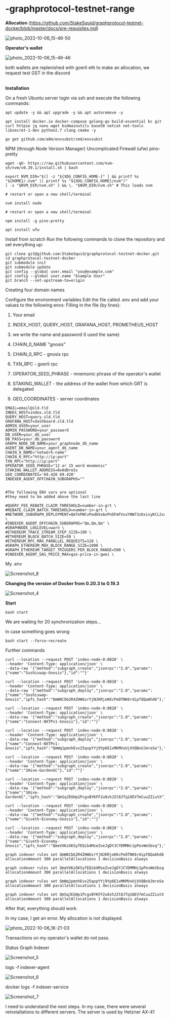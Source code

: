 # -graphprotocol-testnet-range



<strong>Allocation</strong>
(https://github.com/StakeSquid/graphprotocol-testnet-docker/blob/master/docs/pre-requisites.md)


![photo_2022-10-06_15-46-50](https://user-images.githubusercontent.com/100018176/194316382-de3deeac-f3c0-4463-95be-be76f2770cdc.jpg)

<strong>Operator's wallet</strong>

![photo_2022-10-06_15-46-46](https://user-images.githubusercontent.com/100018176/194316532-f0e3941d-2af8-4ba4-ba25-410bdceb04c3.jpg)


both wallets are replenished with goerli eth
to make an allocation, we request test GST in the discord 



<br>
<strong>Installation</strong>

On a fresh Ubuntu server login via ssh and execute the following commands:

```
apt update -y && apt upgrade -y && apt autoremove -y
```
```
apt install docker.io docker-compose golang-go build-essential bc git curl httpie jq nano wget bsdmainutils base58 netcat net-tools libsecret-1-dev python2.7 clang cmake -y
```
```
go get github.com/a8m/envsubst/cmd/envsubst
```

NPM (through Node Version Manager)
Uncomplicated Firewall (ufw)
pino-pretty
```
wget -qO- https://raw.githubusercontent.com/nvm-sh/nvm/v0.39.1/install.sh | bash

export NVM_DIR="$([ -z "${XDG_CONFIG_HOME-}" ] && printf %s "${HOME}/.nvm" || printf %s "${XDG_CONFIG_HOME}/nvm")"
[ -s "$NVM_DIR/nvm.sh" ] && \. "$NVM_DIR/nvm.sh" # This loads nvm

# restart or open a new shell/terminal

nvm install node

# restart or open a new shell/terminal

npm install -g pino-pretty

apt install ufw
```

Install from scratch
Run the following commands to clone the repository and set everything up:

```
git clone git@github.com:StakeSquid/graphprotocol-testnet-docker.git
cd graphprotocol-testnet-docker
git submodule init
git submodule update
git config --global user.email "you@example.com"
git config --global user.name "Example User"
git branch --set-upstream-to=origin
```
Creating four domain names

Configure the environment variables
Edit the file called .env and add your values to the following envs:
Filling in the file (by lines):

1. Your email

2. INDEX_HOST, QUERY_HOST, GRAFANA_HOST, PROMETHEUS_HOST

3. we write the name and password (I used the same)

4. CHAIN_0_NAME "gnosis"

5. CHAIN_0_RPC - gnosis rpc

6. TXN_RPC - goerli rpc

7. OPERATOR_SEED_PHRASE - mnemonic phrase of the operator's wallet

8. STAKING_WALLET - the address of the wallet from which GRT is delegated

9. GEO_COORDINATES - server coordinates

```
EMAIL=email@sld.tld
INDEX_HOST=index.sld.tld
QUERY_HOST=query.sld.tld
GRAFANA_HOST=dashboard.sld.tld
ADMIN_USER=your_user
ADMIN_PASSWORD=your_password
DB_USER=your_db_user
DB_PASS=your_db_password
GRAPH_NODE_DB_NAME=your_graphnode_db_name
AGENT_DB_NAME=your_agent_db_name
CHAIN_0_NAME="network-name"
CHAIN_0_RPC="http://ip:port"
TXN_RPC="http://ip:port"
OPERATOR_SEED_PHRASE="12 or 15 word mnemonic"
STAKING_WALLET_ADDRESS=0xAdDreSs
GEO_COORDINATES='69.420 69.420'
INDEXER_AGENT_OFFCHAIN_SUBGRAPHS=""


#The following ENV vars are optional
#they need to be added above the last line

#QUERY_FEE_REBATE_CLAIM_THRESHOLD=number-in-grt \
#REBATE_CLAIM_BATCH_THRESHOLD=number-in-grt \
#NETWORK_SUBGRAPH_DEPLOYMENT=QmTePWCvPedmVxAvPnDFmFVxxYNW73z6xisyKCL2xa5P6e \
#INDEXER_AGENT_OFFCHAIN_SUBGRAPHS="Qm,Qm,Qm" \
#GRAPHNODE_LOGLEVEL=warn \
#ETHEREUM_TRACE_STREAM_STEP_SIZE=100 \
#ETHEREUM_BLOCK_BATCH_SIZE=50 \
#ETHEREUM_RPC_MAX_PARALLEL_REQUESTS=128 \
#GRAPH_ETHEREUM_MAX_BLOCK_RANGE_SIZE=1000 \
#GRAPH_ETHEREUM_TARGET_TRIGGERS_PER_BLOCK_RANGE=500 \
#INDEXER_AGENT_GAS_PRICE_MAX=gas-price-in-gwei \
```

My .env

![Screenshot_8](https://user-images.githubusercontent.com/100018176/194326600-874fee81-0028-4751-b4bc-2a29c90b4598.png)




<strong>Changing the version of Docker from 0.20.3 to 0.19.3</strong>

![Screenshot_4](https://user-images.githubusercontent.com/100018176/194321795-222fe19c-8c27-4e47-8288-3d96a70638c1.png)


<strong>Start</strong>

```
bash start
```

We are waiting for 20 synchronization steps...

In case something goes wrong
```
bash start --force-recreate
```
Further commands
```
curl --location --request POST 'index-node-0:8020' \
--header 'Content-Type: application/json' \
--data-raw '{"method":"subgraph_create","jsonrpc":"2.0","params":{"name":"Sushiswap-Gnosis"},"id":""}'
```
```
curl --location --request POST 'index-node-0:8020' \
--header 'Content-Type: application/json' \
--data-raw '{"method":"subgraph_deploy","jsonrpc":"2.0","params":{"name":"Sushiswap-Gnosis","ipfs_hash":"QmW8Cbb2R4ZHWGsrYjNJKRjoKKcPeDTNK6rdipfQQaAhd6"},"id":""}'
```
```
curl --location --request POST 'index-node-0:8020' \
--header 'Content-Type: application/json' \
--data-raw '{"method":"subgraph_create","jsonrpc":"2.0","params":{"name":"Connext-NXTPv1-Gnosis"},"id":""}'
```
```
curl --location --request POST 'index-node-0:8020' \
--header 'Content-Type: application/json' \
--data-raw '{"method":"subgraph_deploy","jsonrpc":"2.0","params":{"name":"Connext-NXTPv1-Gnosis","ipfs_hash":"QmWq1pmnhEvx25qxpYYj9Yp6E1xMKMVoUjXVQBxUJmreSe"},"id":""}'
```
```
curl --location --request POST 'index-node-0:8020' \
--header 'Content-Type: application/json' \
--data-raw '{"method":"subgraph_create","jsonrpc":"2.0","params":{"name":"1Hive-GardenGC"},"id":""}'
```
```
curl --location --request POST 'index-node-0:8020' \
--header 'Content-Type: application/json' \
--data-raw '{"method":"subgraph_deploy","jsonrpc":"2.0","params":{"name":"1Hive-GardenGC","ipfs_hash":"QmSqJEGHp1PcgvBYKFF2u8vhJZt8JTq18EV7mCuuZZiutX"},"id":""}'
```
```
curl --location --request POST 'index-node-0:8020' \
--header 'Content-Type: application/json' \
--data-raw '{"method":"subgraph_create","jsonrpc":"2.0","params":{"name":"Giveth-Economy-Gnosis"},"id":""}'
```
```
curl --location --request POST 'index-node-0:8020' \
--header 'Content-Type: application/json' \
--data-raw '{"method":"subgraph_deploy","jsonrpc":"2.0","params":{"name":"Giveth-Economy-Gnosis","ipfs_hash":"QmeVXKzGKSyfEQib4MzeZveJgDYJCYDMMHc1pPevWeSbsq"},"id":""}'
```

```
graph indexer rules set QmW8Cbb2R4ZHWGsrYjNJKRjoKKcPeDTNK6rdipfQQaAhd6 allocationAmount 300 parallelAllocations 1 decisionBasis always
```
```
graph indexer rules set QmeVXKzGKSyfEQib4MzeZveJgDYJCYDMMHc1pPevWeSbsq allocationAmount 300 parallelAllocations 1 decisionBasis always
```
```
graph indexer rules set QmWq1pmnhEvx25qxpYYj9Yp6E1xMKMVoUjXVQBxUJmreSe allocationAmount 300 parallelAllocations 1 decisionBasis always
```
```
graph indexer rules set QmSqJEGHp1PcgvBYKFF2u8vhJZt8JTq18EV7mCuuZZiutX allocationAmount 300 parallelAllocations 1 decisionBasis always
```

After that, everything should work.


In my case, I get an error. My allocation is not displayed.

![photo_2022-10-06_16-21-03](https://user-images.githubusercontent.com/100018176/194323841-c11a750f-2ff8-4047-b025-9d0b6b366a32.jpg)

Transactions on my operator's wallet do not pass.

Status Graph Indexer 

![Screenshot_5](https://user-images.githubusercontent.com/100018176/194324317-dcd6ce93-6603-492e-9394-201ef76471ab.png)

logs -f indexer-agent

![Screenshot_6](https://user-images.githubusercontent.com/100018176/194324727-bbcc9adb-f62e-4eeb-8e33-97a120f7d43e.png)

 docker logs -f indexer-service

![Screenshot_7](https://user-images.githubusercontent.com/100018176/194324985-94ae1a5f-52e5-4116-993f-b3d14a085488.png)

I need to understand the next steps. In my case, there were several reinstallations to different servers. The server is used by Hetzner AX-41
